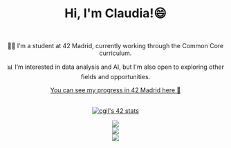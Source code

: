 <div align="center">
   	<h1 align="center">Hi, I'm Claudia!😄</h1>
</div>

<br>
<div align="center">

👨‍💻 I’m a student at 42 Madrid, currently working through the Common Core curriculum.

📊 I’m interested in data analysis and AI, but I'm also open to exploring other fields and opportunities.

[You can see my progress in 42 Madrid here 🚀](https://github.com/claauugil/cursus_42)


<br>
<div align=center>
	<a href="https://github.com/oakoudad/badge42"><img src="https://badge.mediaplus.ma/starryblue/cgil" alt="cgil's 42 stats" /></a>
</div>

![](https://github-readme-stats.vercel.app/api?username=claauugil&theme=omni&hide_border=false&include_all_commits=false&count_private=false)<br/>
![](https://github-readme-streak-stats.herokuapp.com/?user=claauugil1&theme=omni&hide_border=false)<br/>
![](https://github-readme-stats.vercel.app/api/top-langs/?username=claauugil&theme=omni&hide_border=false&include_all_commits=false&count_private=false&layout=compact)
